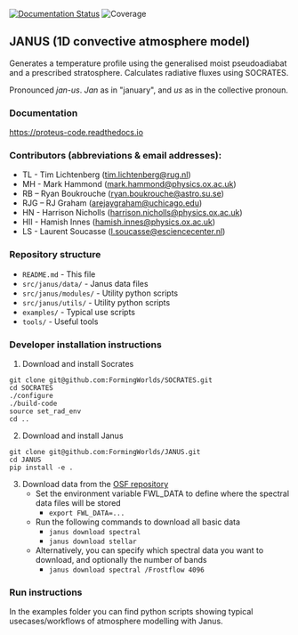 [![Documentation Status](https://readthedocs.org/projects/fwl-janus/badge/?version=latest)](https://fwl-janus.readthedocs.io/en/latest/?badge=latest)
![Coverage](https://gist.githubusercontent.com/stefsmeets/99391a66bb9229771504c3a4db611d05/raw/covbadge.svg)

## JANUS (1D convective atmosphere model)

Generates a temperature profile using the generalised moist pseudoadiabat and a prescribed stratosphere. Calculates radiative fluxes using SOCRATES.   

Pronounced *jan-us*. *Jan* as in "january", and *us* as in the collective pronoun.

### Documentation
https://proteus-code.readthedocs.io

### Contributors (abbreviations & email addresses):
* TL - Tim Lichtenberg (tim.lichtenberg@rug.nl)
* MH - Mark Hammond (mark.hammond@physics.ox.ac.uk)
* RB – Ryan Boukrouche (ryan.boukrouche@astro.su.se)
* RJG – RJ Graham (arejaygraham@uchicago.edu)
* HN - Harrison Nicholls (harrison.nicholls@physics.ox.ac.uk)
* HII - Hamish Innes (hamish.innes@physics.ox.ac.uk)
* LS - Laurent Soucasse (l.soucasse@esciencecenter.nl)

### Repository structure
* `README.md`           - This file
* `src/janus/data/`     - Janus data files
* `src/janus/modules/`  - Utility python scripts
* `src/janus/utils/`    - Utility python scripts
* `examples/`           - Typical use scripts
* `tools/`              - Useful tools

### Developer installation instructions
1. Download and install Socrates
```console
git clone git@github.com:FormingWorlds/SOCRATES.git
cd SOCRATES
./configure
./build-code
source set_rad_env
cd ..
```
2. Download and install Janus
```console
git clone git@github.com:FormingWorlds/JANUS.git
cd JANUS
pip install -e .
```
3. Download data from the [OSF repository](https://osf.io/vehxg/)
    * Set the environment variable FWL_DATA to define where the spectral data files will be stored
        * `export FWL_DATA=...`
    * Run the following commands to download all basic data
        * `janus download spectral`
        * `janus download stellar`
    * Alternatively, you can specify which spectral data you want to download, and optionally the number of bands
        * `janus download spectral /Frostflow 4096`

### Run instructions
In the examples folder you can find python scripts showing typical usecases/workflows of atmosphere modelling with Janus.

